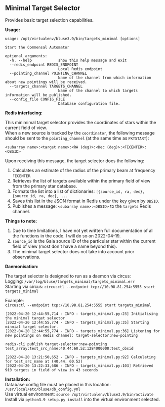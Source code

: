 ## Minimal Target Selector

Provides basic target selection capabilities. 

**Usage:**  

```
usage: /opt/virtualenv/bluse3.9/bin/targets_minimal [options]

Start the Commensal Automator

optional arguments:
  -h, --help            show this help message and exit
  --redis_endpoint REDIS_ENDPOINT
                        Local Redis endpoint
  --pointing_channel POINTING_CHANNEL
                        Name of the channel from which information about new pointings will be received.
  --targets_channel TARGETS_CHANNEL
                        Name of the channel to which targets information will be published.
  --config_file CONFIG_FILE
                        Database configuration file.
```      

**Redis interfacing:**

This minimimal target selector provides the coordinates of stars within the current field of view.  
When a new source is tracked by the `coordinator`, the following message should be sent to the 
`pointing_channel` (at the same time as `PKTSTART`):

`<subarray name>:<target name>:<RA (deg)>:<Dec (deg)>:<FECENTER>:<OBSID>`

Upon receiving this message, the target selector does the following:  

1. Calculates an estimate of the radius of the primary beam at frequency `FECENTER`.  
2. Retrieves the list of targets available within the primary field of view from the primary star database.  
3. Formats the list into a list of dictionaries: `[{source_id, ra, dec}, {source_id, ra, dec}, ...`
4. Saves this list in the JSON format in Redis under the key given by `OBSID`.
5. Publishes a message: `<subarray name>:<OBSID>` to the `targets` Redis channel.

**Things to note:**  

1. Due to time limitations, I have not yet written full documentation of all the functions in the code. I will do so on 2022-04-19. 
2. `source_id` is the Gaia source ID of the particular star within the current field of view (most don't have a name beyond this).  
3. The minimal target selector does not take into account prior observations. 

**Daemonisation:**  

The target selector is designed to run as a daemon via circus:   
Logging: `/var/log/bluse/targets_minimal/targets_minimal.err`  
Starting via circus: `circusctl --endpoint tcp://10.98.81.254:5555 start targets_minimal`  

Example:  
`circusctl --endpoint tcp://10.98.81.254:5555 start targets_minimal`  
```
[2022-04-20 12:44:55,714 - INFO - targets_minimal.py:23] Initialising the minimal target selector
[2022-04-20 12:44:55,774 - INFO - targets_minimal.py:35] Starting minmial target selector.
[2022-04-20 12:44:55,774 - INFO - targets_minimal.py:36] Listening for new pointings on Redis channel: target-selector:new-pointing
```
`redis-cli publish target-selector:new-pointing test_array:test_src_name:40.44:60.52:1284000000:test_obsid`
```
[2022-04-20 13:21:50,652 - INFO - targets_minimal.py:92] Calculating for test_src_name at (40.44, 60.52)
[2022-04-20 13:22:33,686 - INFO - targets_minimal.py:103] Retrieved 910 targets in field of view in 43 seconds
```

**Installation:**  
Database config file must be placed in this location: `/usr/local/etc/bluse/db_config.yml`  
Use virtual environment: `source /opt/virtualenv/bluse3.9/bin/activate`   
Install via `python3.9 setup.py install` into the virtual environment selected.  

